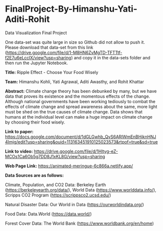 # FinalProject-By-Himanshu-Yati-Aditi-Rohit
Data Visualization Final Project

One data-set was quite large in size so Github did not allow to push it. Please download that data-set from this link (https://drive.google.com/file/d/1-M8HN6ZvMgTD-TFTTtf-f2E7u6eLccIX/view?usp=sharing) and copy it in the data-sets folder and then run the Jupyter Notebook.


**Title:** Ripple Effect - Choose Your Food Wisely

**Team:** Himanshu Kohli, Yati Agrawal, Aditi Awasthy, and Rohit Khattar

**Abstract:** Climate change theory has been debunked by many, but we have data that proves its existence and the momentous 
effects of the change. Although national governments have been working tediously to combat the effects of 
climate change and spread awareness about the same, more light must be shed on the true causes of climate change. 
Data shows that humans at the individual level can make a huge impact on climate change by choosing their 
food wisely.

**Link to paper:** https://docs.google.com/document/d/1dGLGwhb_QvS6ARIWmEnBHiknHNJ4Imjg/edit?usp=sharing&ouid=113163451910125023573&rtpof=true&sd=true

**Link to video:** https://drive.google.com/file/d/1Hltyg-eZ-MCOs1Ca6Ob5g7DD8J1xKL8G/view?usp=sharing

**Web Page Link:** https://animated-meringue-6c866a.netlify.app/



**Data Sources are as follows:** 

Climate, Population, and CO2 Data: Berkeley Earth (https://berkeleyearth.org/data/), World Data (https://www.worlddata.info/), Scripps CO2  Program (https://scrippsco2.ucsd.edu/)

Natural Disaster Data: Our World in Data (https://ourworldindata.org/)

Food Data: Data.World (https://data.world/) 

Forest Cover Data: The World Bank (https://www.worldbank.org/en/home)

